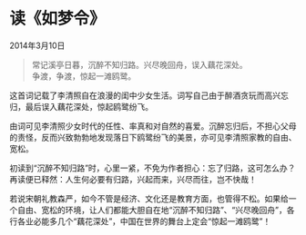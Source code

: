 # 读《如梦令》

2014年3月10日

> 常记溪亭日暮，沉醉不知归路。兴尽晚回舟，误入藕花深处。  
> 争渡，争渡，惊起一滩鸥鹭。

这首词记载了李清照自在浪漫的闺中少女生活。词写自己由于醉酒贪玩而高兴忘归，最后误入藕花深处，惊起鸥鹭纷飞。

由词可见李清照少女时代的任性、率真和对自然的喜爱。沉醉忘归后，不担心父母的责怪，反而兴致勃勃地发现落日下鸥鹭纷飞的美景，亦可见李清照家教的自由、宽松。

初读到“沉醉不知归路”时，心里一紧，不免为作者担心：忘了归路，这可怎么办？再读便已释然：人生何必要有归路，兴起而来，兴尽而往，岂不快哉！

若说宋朝礼教森严，如今不管是经济、文化还是教育方面，也管得不松。如果给一个自由、宽松的环境，让人们都能大胆自在地“沉醉不知归路”、“兴尽晚回舟”，各行各业必能多几个“藕花深处”，中国在世界的舞台上定会“惊起一滩鸥鹭”！
